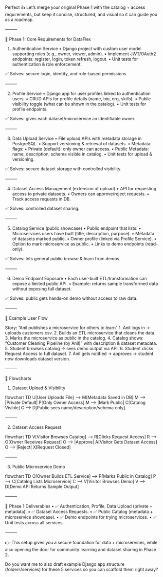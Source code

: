 Perfect 👍 Let’s merge your original Phase 1 with the catalog + access requirements, but keep it concise, structured, and visual so it can guide you as a roadmap.

⸻

📑 Phase 1: Core Requirements for DataFlex

1. Authentication Service
	•	Django project with custom user model supporting roles (e.g., owner, viewer, admin).
	•	Implement JWT/OAuth2 endpoints: register, login, token refresh, logout.
	•	Unit tests for authentication & role enforcement.

✅ Solves: secure login, identity, and role-based permissions.

⸻

2. Profile Service
	•	Django app for user profiles linked to authentication users.
	•	CRUD APIs for profile details (name, bio, org, skills).
	•	Public visibility toggle (what can be shown in the catalog).
	•	Unit tests for profile endpoints.

✅ Solves: gives each dataset/microservice an identifiable owner.

⸻

3. Data Upload Service
	•	File upload APIs with metadata storage in PostgreSQL.
	•	Support versioning & retrieval of datasets.
	•	Metadata flags:
	•	Private (default): only owner can access.
	•	Public Metadata: name, description, schema visible in catalog.
	•	Unit tests for upload & versioning.

✅ Solves: secure dataset storage with controlled visibility.

⸻

4. Dataset Access Management (extension of upload)
	•	API for requesting access to private datasets.
	•	Owners can approve/reject requests.
	•	Track access requests in DB.

✅ Solves: controlled dataset sharing.

⸻

5. Catalog Service (public showcase)
	•	Public endpoint that lists:
	•	Microservices users have built (title, description, purpose).
	•	Metadata of datasets marked public.
	•	Owner profile (linked via Profile Service).
	•	Option to mark microservice as public.
	•	Links to demo endpoints (read-only).

✅ Solves: lets general public browse & learn from demos.

⸻

6. Demo Endpoint Exposure
	•	Each user-built ETL/transformation can expose a limited public API.
	•	Example: returns sample transformed data without exposing full dataset.

✅ Solves: public gets hands-on demo without access to raw data.

⸻

📌 Example User Flow

Story: “Anil publishes a microservice for others to learn”
	1.	Anil logs in → uploads customers.csv.
	2.	Builds an ETL microservice that cleans the data.
	3.	Marks the microservice as public in the catalog.
	4.	Catalog shows: “Customer Cleaning Pipeline (by Anil)” with description & dataset metadata.
	5.	Student browses catalog → sees demo output via API.
	6.	Student clicks Request Access to full dataset.
	7.	Anil gets notified → approves → student now downloads dataset version.

⸻

🔄 Flowcharts

1. Dataset Upload & Visibility

flowchart TD
    U[User Uploads File] --> M[Metadata Saved in DB]
    M --> |Private Default| P[Only Owner Access]
    M --> |Mark Public| C[Catalog Visible]
    C --> D[Public sees name/description/schema only]


⸻

2. Dataset Access Request

flowchart TD
    V[Visitor Browses Catalog] --> R[Clicks Request Access]
    R --> O[Owner Receives Request]
    O --> |Approve| A[Visitor Gets Dataset Access]
    O --> |Reject| X[Request Closed]


⸻

3. Public Microservice Demo

flowchart TD
    O[Owner Builds ETL Service] --> P[Marks Public in Catalog]
    P --> C[Catalog Lists Microservice]
    C --> V[Visitor Browses Demo]
    V --> D[Demo API Returns Sample Output]


⸻

🚀 Phase 1 Deliverables
	•	✅ Authentication, Profile, Data Upload (private + metadata).
	•	✅ Dataset Access Requests.
	•	✅ Public Catalog (metadata + microservice showcase).
	•	✅ Demo endpoints for trying microservices.
	•	✅ Unit tests across all services.

⸻

👉 This setup gives you a secure foundation for data + microservices, while also opening the door for community learning and dataset sharing in Phase 2.

Do you want me to also draft example Django app structure (folders/services) for these 5 services so you can scaffold them right away?